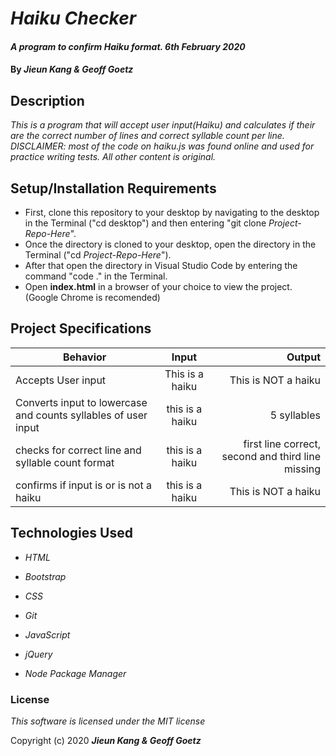 # _Haiku Checker_

#### _A program to confirm Haiku format. 6th February 2020_

#### By _**Jieun Kang & Geoff Goetz**_

## Description

_This is a program that will accept user input(Haiku) and calculates if their are the correct number of lines and correct syllable count per line. DISCLAIMER: most of the code on haiku.js was found online and used for practice writing tests. All other content is original._

## Setup/Installation Requirements

* First, clone this repository to your desktop by navigating to the desktop in the Terminal ("cd desktop") and then entering "git clone _Project-Repo-Here_".
* Once the directory is cloned to your desktop, open the directory in the Terminal ("cd _Project-Repo-Here_").
* After that open the directory in Visual Studio Code by entering the command "code ." in the Terminal.
* Open **index.html** in a browser of your choice to view the project. (Google Chrome is recomended)

## Project Specifications

| Behavior   |      Input      |  Output |
|------------|:---------------:|--------:|
| Accepts User input | This is a haiku | This is NOT a haiku |
| Converts input to lowercase and counts syllables of user input | this is a haiku| 5 syllables |
| checks for correct line and syllable count format | this is a haiku | first line correct, second and third line missing |
| confirms if input is or is not a haiku | this is a haiku | This is NOT a haiku |


## Technologies Used

* _HTML_

* _Bootstrap_

* _CSS_

* _Git_

* _JavaScript_

* _jQuery_

* _Node Package Manager_

### License

*This software is licensed under the MIT license*

Copyright (c) 2020 **_Jieun Kang & Geoff Goetz_**
